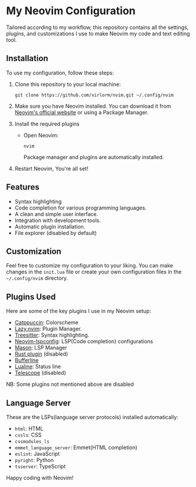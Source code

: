 # My Neovim Configuration

Tailored according to my workflow, this repository contains all the settings,
plugins, and customizations I use to make Neovim my code and text editing tool.

## Installation

To use my configuration, follow these steps:

1. Clone this repository to your local machine:

   ```shell
   git clone https://github.com/xirlorm/nvim.git ~/.config/nvim
   ```

2. Make sure you have Neovim installed. You can download it from [Neovim's official website](https://neovim.io/) or using a Package Manager.

3. Install the required plugins

   - Open Neovim:

     ```shell
     nvim
     ```
     Package manager and plugins are automatically installed.

4. Restart Neovim, You're all set!

## Features

- Syntax highlighting
- Code completion for various programming languages.
- A clean and simple user interface.
- Integration with development tools.
- Automatic plugin installation.
- File explorer (disabled by default)

## Customization

Feel free to customize my configuration to your liking. You can make changes in
the `init.lua` file or create your own configuration files in the `~/.config/nvim` directory.

## Plugins Used

Here are some of the key plugins I use in my Neovim setup:

- [Catppuccin](https://github.com/catppuccin/nvim): Colorscheme
- [Lazy.nvim](https://github.com/folke/lazy.nvim): Plugin Manager.
- [Treesitter](https://github.com/nvim-treesitter/nvim-treesitter): Syntax highlighting.
- [Neovim-lspconfig](https://github.com/neovim/nvim-lspconfig): LSP(Code completion) configurations
- [Mason](https://github.com/williamboman/mason.nvim): LSP Manager
- [Rust plugin](https://github.com/rust-lang/rust.vim) (disabled)
- [Bufferline](https://github.com/akinsho/bufferline.nvim)
- [Lualine](https://github.com/nvim-lualine/lualine.nvim): Status line
- [Telescope](https://github.com/nvim-telescope/telescope.nvim) (disabled)

NB: Some plugins not mentioned above are disabled

## Language Server

These are the LSPs(language server protocols) installed automatically:

- `html`: HTML
- `cssls`: CSS
- `cssmodules_ls`
- `emmet_language_server`: Emmet(HTML completion)
- `eslint`: JavaScript
- `pyright`: Python
- `tsserver`: TypeScript

Happy coding with Neovim!
